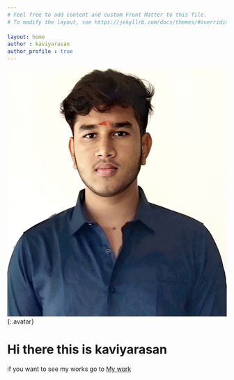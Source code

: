 ```yaml
---
# Feel free to add content and custom Front Matter to this file.
# To modify the layout, see https://jekyllrb.com/docs/themes/#overriding-theme-defaults

layout: home
author : kaviyarasan
author_profile : true
---
```

![kaviyrasan](/assets/images/IMG_20230607_120532.jpg){:.avatar} 
# Hi there this is kaviyarasan
 if you want to see my works go to [My work](/mywork)